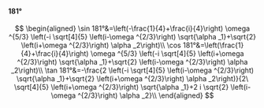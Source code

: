#### 181°

$$
\begin{aligned}
\sin 181°&=\left(-\frac{1}{4}+\frac{i}{4}\right) \omega ^{5/3} \left(-i \sqrt[4]{5} \left(i-\omega ^{2/3}\right) \sqrt{\alpha _1}+\sqrt{2} \left(i+\omega ^{2/3}\right)
\alpha _2\right)\\
\cos 181°&=\left(\frac{1}{4}+\frac{i}{4}\right) \omega ^{5/3} \left(-i \sqrt[4]{5} \left(i+\omega ^{2/3}\right) \sqrt{\alpha _1}+\sqrt{2} \left(i-\omega ^{2/3}\right)
\alpha _2\right)\\
\tan 181°&=-\frac{2 \left(-i \sqrt[4]{5} \left(i-\omega ^{2/3}\right) \sqrt{\alpha _1}+\sqrt{2} \left(i+\omega ^{2/3}\right) \alpha _2\right)}{2\ \sqrt[4]{5} \left(i+\omega
^{2/3}\right) \sqrt{\alpha _1}+2 i \sqrt{2} \left(i-\omega ^{2/3}\right) \alpha _2}\\
\end{aligned}
$$

